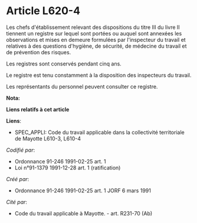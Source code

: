 # Article L620-4

Les chefs d'établissement relevant des dispositions du titre III du livre II tiennent un registre sur lequel sont portées ou
auquel sont annexées les observations et mises en demeure formulées par l'inspecteur du travail et relatives à des questions
d'hygiène, de sécurité, de médecine du travail et de prévention des risques.

Les registres sont conservés pendant cinq ans.

Le registre est tenu constamment à la disposition des inspecteurs du travail.

Les représentants du personnel peuvent consulter ce registre.

**Nota:**



**Liens relatifs à cet article**

**Liens**:

  - SPEC_APPLI: Code du travail applicable dans la collectivité territoriale de Mayotte L610-3, L610-4

_Codifié par_:

  - Ordonnance 91-246 1991-02-25 art. 1
  - Loi n°91-1379 1991-12-28 art. 1 (ratification)

_Créé par_:

  - Ordonnance 91-246 1991-02-25 art. 1 JORF 6 mars 1991

_Cité par_:

  - Code du travail applicable à Mayotte. - art. R231-70 (Ab)
